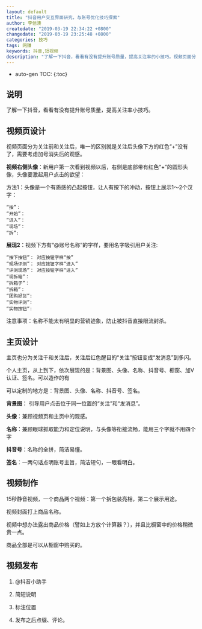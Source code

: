 ```yaml
---
layout: default
title: "抖音用户交互界面研究，与账号优化技巧探索"
author: 李佶澳
createdate: "2019-03-19 22:34:22 +0800"
changedate: "2019-03-19 23:25:48 +0800"
categories: 技巧
tags: 网赚
keywords: 抖音,短视频
description: "了解一下抖音，看看有没有提升账号质量，提高关注率的小技巧。视频页面分为关注前和关注后，唯一的区别就是关注后头像下方的红色+没有了"
---
```


* auto-gen TOC:
{:toc}

## 说明

了解一下抖音，看看有没有提升账号质量，提高关注率小技巧。

## 视频页设计

视频页面分为关注前和关注后，唯一的区别就是关注后头像下方的红色“+”没有了，需要考虑加号消失后的观感。

**视频右侧头像**：新用户第一次看到视频以后，右侧是底部带有红色“+”的圆形头像，头像要激起用户点击的欲望：

方法1：头像是一个有质感的凸起按钮，让人有按下的冲动，按钮上展示1～2个汉字： 

	“按”：
	“开始”：
	“进入”：
	“现场”：
	“拆”:

**展现2**：视频下方有“@账号名称”的字样，要用名字吸引用户关注:

	“按下按钮”： 对应按钮字样“按”
	“现场评测”： 对应按钮字样“进入”
	“评测现场”： 对应按钮字样“进入”
	“现拆箱”：
	“拆箱子”：
	“拆箱”：
	“团购好货”:
	“实物评测”:
	“实物按钮”:

注意事项：名称不能太有明显的营销迹象，防止被抖音直接限流封杀。

## 主页设计

主页也分为关注千和关注后，关注后红色醒目的“关注”按钮变成“发消息”到多闪。

个人主页，从上到下，依次展现的是：背景图、头像、名称、抖音号、橱窗、加V认证、签名。可以造作的有

可以定制的地方是：背景图、头像、名称、抖音号、签名。

**背景图**： 引导用户点击位于同一位置的“关注”和“发消息”。

**头像**：兼顾视频页和主页中的观感。

**名称**：兼顾眼球抓取能力和定位说明，与头像等衔接流畅，能用三个字就不用四个字

**抖音号**：名称的全拼，简洁易懂。

**签名**：一两句话点明账号主旨，简洁短句，一眼看明白。

## 视频制作

15秒静音视频，一个商品两个视频：第一个拆包装亮相，第二个展示用途。

视频封面打上商品名称。

视频中想办法露出商品价格（譬如上方放个计算器？），并且比橱窗中的价格稍微贵一点。

商品全部是可以从橱窗中购买的。

## 视频发布

1. @抖音小助手

2. 简短说明

3. 标注位置

4. 发布之后点缀、评论。

